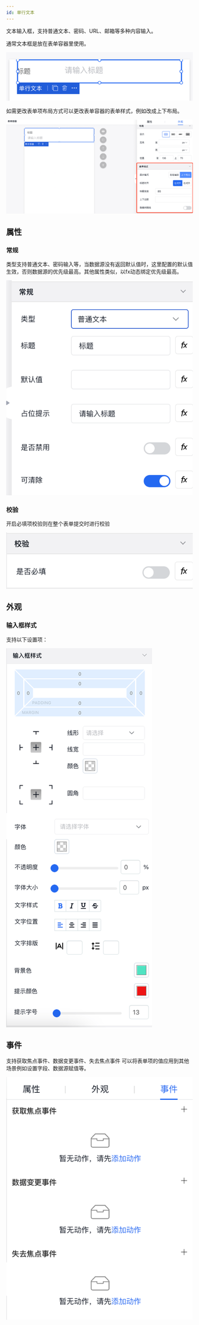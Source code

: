 ```yaml
---
id: 单行文本
---
```


文本输入框，支持普通文本、密码、URL、邮箱等多种内容输入。


通常文本框是放在表单容器里使用。

![image.png](/img/移动应用/组件/input-text-7.png)

如需更改表单项布局方式可以更改表单容器的表单样式，例如改成上下布局。

![image.png](/img/移动应用/组件/input-text-6.png)

## 属性

### 常规

类型支持普通文本、密码输入等，当数据源没有返回默认值时，这里配置的默认值生效，否则数据源的优先级最高。其他属性类似，以fx动态绑定优先级最高。

![image.png](/img/移动应用/组件/input-text-2.png)

### 校验

开启必填项校验则在整个表单提交时进行校验

![image.png](/img/移动应用/组件/input-text-3.png)


## 外观

### 输入框样式

支持以下设置项：

![image.png](/img/移动应用/组件/input-text-4.png)


## 事件

支持获取焦点事件、数据变更事件、失去焦点事件 可以将表单项的值应用到其他场景例如设置字段、数据源赋值等。

![image.png](/img/移动应用/组件/input-text-5.png)




